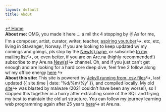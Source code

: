 ```yaml
---
layout: default
title: About
---
```

<a href="../">↩ Home</a>  
<b>About me:</b> OMG, you made it here ... a mil thx 4 stopping by ✌️ As for me, I'm a composer, artist, curator, writer, teacher, [aspiring youtuber](https://www.youtube.com/user/coryarcangel)↪, etc, etc, living in Stavanger, Norway. If you are looking to keep updated w/ my comings and goings, pls stop by the [New(s) page](../news), or subscribe [to my mailing list](../subscribe)↪, or, even better, if you are on Are.na (highly recommended!) subscribe to my Are.na [New(s)](https://www.are.na/cory-arcangel/new-s-w4ykdrmcuts)↪ channel. Oh, and if you just can't get enough and are looking for a hard core deep dive, feel free 2 follow along w/ my office energy [here](https://are.na/cory-arcangel/what-exactly-does-a-contemporary-artist-do-all-day) ↪  
<b>About this site:</b> This site is powered by [Jekyll running from .csv files](https://github.com/coryarcangel/coryarcangel.com-2021)↪, last updated {{ site.time | date: '%d/%m/%y' }}, and compiled locally. My old [site](https://conifer.rhizome.org/cory_arcangel/coryarcangelcom/20211205113448/https://coryarcangel.com/)↪ was blasted by malware (2021 couldn't have been any worse!), so I slapped this together in a hurry after extracting some of the SQL and trying my best to maintain the old url structure. You can follow my journey learning web programming again after 25 years [here](https://www.are.na/cory-arcangel/web-programming-swlfeldb7o)↪ at Are.na️. 

